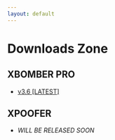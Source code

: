 ```yaml
---
layout: default
---
```



# Downloads Zone

## XBOMBER PRO
- <a class="button no-decoration" href="https://github.com/WeAreTeamX/xbomber-pro/releases/download/v3.6/X_BOMBER_PRO_3.6.apk">v3.6 [LATEST]</a>

## XPOOFER 
- _WILL BE RELEASED SOON_ 
